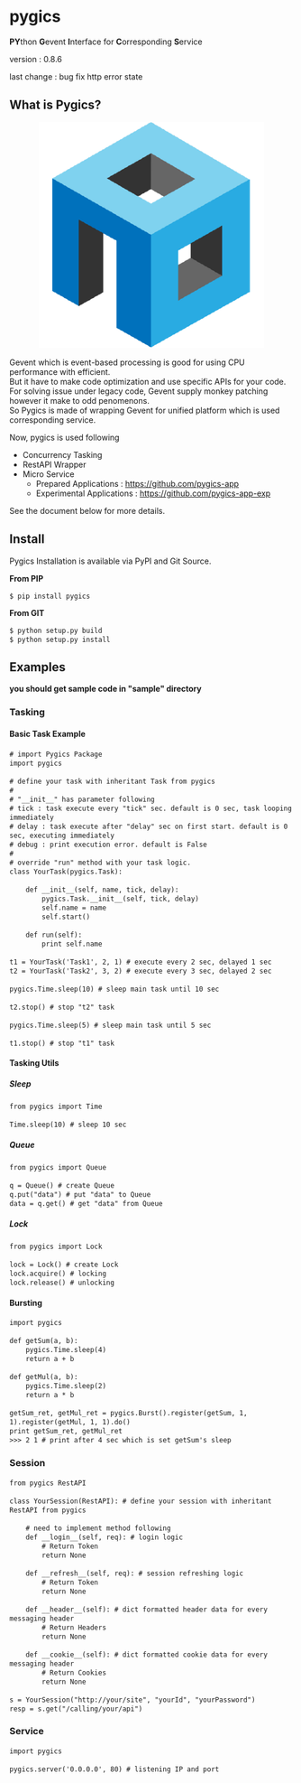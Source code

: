 # pygics

**PY**thon **G**event **I**nterface for **C**orresponding **S**ervice

version : 0.8.6

last change : bug fix http error state

## What is Pygics?

<p align="center"><img src="./doc/pygics_logo_new.png"></p>

Gevent which is event-based processing is good for using CPU performance with efficient.<br/>
But it have to make code optimization and use specific APIs for your code.<br/>
For solving issue under legacy code, Gevent supply monkey patching however it make to odd penomenons.<br/>
So Pygics is made of wrapping Gevent for unified platform which is used corresponding service.<br/>

Now, pygics is used following

 - Concurrency Tasking
 - RestAPI Wrapper
 - Micro Service
    - Prepared Applications : https://github.com/pygics-app
    - Experimental Applications : https://github.com/pygics-app-exp

See the document below for more details.

## Install

Pygics Installation is available via PyPI and Git Source.

**From PIP**

	$ pip install pygics

**From GIT**

	$ python setup.py build
	$ python setup.py install

## Examples

**you should get sample code in "sample" directory**

### Tasking

#### Basic Task Example

	# import Pygics Package
	import pygics
	
	# define your task with inheritant Task from pygics
	#
	# "__init__" has parameter following
	# tick : task execute every "tick" sec. default is 0 sec, task looping immediately
	# delay : task execute after "delay" sec on first start. default is 0 sec, executing immediately
	# debug : print execution error. default is False
	#
	# override "run" method with your task logic.
	class YourTask(pygics.Task):
	    
	    def __init__(self, name, tick, delay):
	        pygics.Task.__init__(self, tick, delay)
	        self.name = name
	        self.start()
	        
	    def run(self):
	        print self.name
	
	t1 = YourTask('Task1', 2, 1) # execute every 2 sec, delayed 1 sec
	t2 = YourTask('Task2', 3, 2) # execute every 3 sec, delayed 2 sec
	
	pygics.Time.sleep(10) # sleep main task until 10 sec 
	
	t2.stop() # stop "t2" task
	
	pygics.Time.sleep(5) # sleep main task until 5 sec
	
	t1.stop() # stop "t1" task

#### Tasking Utils

##### Sleep

	from pygics import Time
	
	Time.sleep(10) # sleep 10 sec

##### Queue

	from pygics import Queue
	
	q = Queue() # create Queue
	q.put("data") # put "data" to Queue
	data = q.get() # get "data" from Queue

##### Lock

	from pygics import Lock
	
	lock = Lock() # create Lock
	lock.acquire() # locking
	lock.release() # unlocking

#### Bursting

	import pygics
	
	def getSum(a, b):
	    pygics.Time.sleep(4)
	    return a + b
	
	def getMul(a, b):
	    pygics.Time.sleep(2)
	    return a * b
	
	getSum_ret, getMul_ret = pygics.Burst().register(getSum, 1, 1).register(getMul, 1, 1).do()
	print getSum_ret, getMul_ret
	>>> 2 1 # print after 4 sec which is set getSum's sleep

### Session

	from pygics RestAPI
	
	class YourSession(RestAPI): # define your session with inheritant RestAPI from pygics
	    
	    # need to implement method following
	    def __login__(self, req): # login logic
	        # Return Token
	        return None
	    
	    def __refresh__(self, req): # session refreshing logic
	        # Return Token
	        return None
	    
	    def __header__(self): # dict formatted header data for every messaging header
	        # Return Headers
	        return None
	    
	    def __cookie__(self): # dict formatted cookie data for every messaging header
	        # Return Cookies
	        return None
	
	s = YourSession("http://your/site", "yourId", "yourPassword")
	resp = s.get("/calling/your/api")

### Service

	import pygics
	
	pygics.server('0.0.0.0', 80) # listening IP and port

